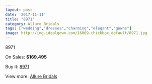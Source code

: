 ```yaml
---
layout: post
date: '2017-11-11'
title: "8971"
category: Allure Bridals
tags: ["wedding","dresses","charming","elegant","gowns"]
image: http://img.idealgown.com/16069-thickbox_default/8971.jpg
---
```

8971

On Sales: **$169.495**
<a href="https://www.idealgown.com/en/allure-bridals/6413-8971.html"><amp-img layout="responsive" width="600" height="600" src="//img.idealgown.com/16069-thickbox_default/8971.jpg" alt="8971 0" /></a>
<a href="https://www.idealgown.com/en/allure-bridals/6413-8971.html"><amp-img layout="responsive" width="600" height="600" src="//img.idealgown.com/16070-thickbox_default/8971.jpg" alt="8971 1" /></a>

Buy it: [8971](https://www.idealgown.com/en/allure-bridals/6413-8971.html "8971")

View more: [Allure Bridals](https://www.idealgown.com/en/92-allure-bridals "Allure Bridals")